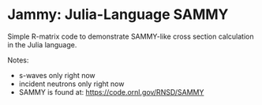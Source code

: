 # Jammy: Julia-Language SAMMY

Simple R-matrix code to demonstrate SAMMY-like cross section calculation in the Julia language.

Notes:
- s-waves only right now
- incident neutrons only right now
- SAMMY is found at: https://code.ornl.gov/RNSD/SAMMY

